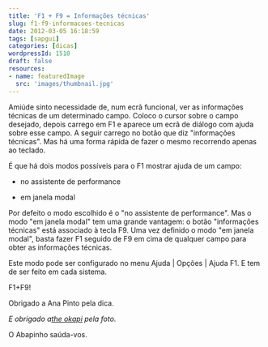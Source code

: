 ```yaml
---
title: 'F1 + F9 = Informações técnicas'
slug: f1-f9-informacoes-tecnicas
date: 2012-03-05 16:18:59
tags: [sapgui]
categories: [dicas]
wordpressId: 1510
draft: false
resources:
- name: featuredImage
  src: 'images/thumbnail.jpg'
---
```

Amiúde sinto necessidade de, num ecrã funcional, ver as informações técnicas de um determinado campo. Coloco o cursor sobre o campo desejado, depois carrego em F1 e aparece um ecrã de diálogo com ajuda sobre esse campo. A seguir carrego no botão que diz "informações técnicas". Mas há uma forma rápida de fazer o mesmo recorrendo apenas ao teclado.

É que há dois modos possíveis para o F1 mostrar ajuda de um campo:

  * no assistente de performance

  * em janela modal

Por defeito o modo escolhido é o "no assistente de performance". Mas o modo "em janela modal" tem uma grande vantagem: o botão "informações técnicas" está associado à tecla F9. Uma vez definido o modo "em janela modal", basta fazer F1 seguido de F9 em cima de qualquer campo para obter as informações técnicas.

Este modo pode ser configurado no menu Ajuda | Opções | Ajuda F1. E tem de ser feito em cada sistema.

F1+F9!

Obrigado a Ana Pinto pela dica.

_E obrigado a[the okapi][1] pela foto._

O Abapinho saúda-vos.

   [1]: http://www.flickr.com/photos/the_okapi/2663109009/
